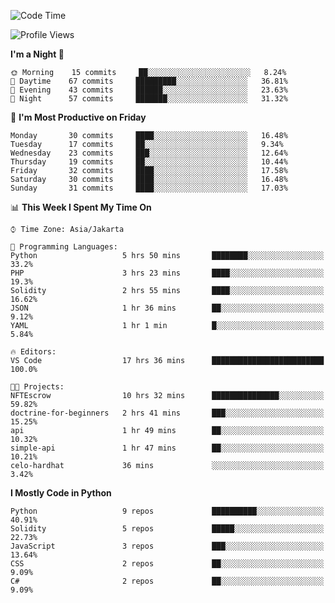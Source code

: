 <!--START_SECTION:waka-->
![Code Time](http://img.shields.io/badge/Code%20Time-1%2C065%20hrs%203%20mins-blue)

![Profile Views](http://img.shields.io/badge/Profile%20Views-1-blue)

**I'm a Night 🦉** 

```text
🌞 Morning    15 commits     ██░░░░░░░░░░░░░░░░░░░░░░░   8.24% 
🌆 Daytime    67 commits     █████████░░░░░░░░░░░░░░░░   36.81% 
🌃 Evening    43 commits     ██████░░░░░░░░░░░░░░░░░░░   23.63% 
🌙 Night      57 commits     ███████░░░░░░░░░░░░░░░░░░   31.32%

```
📅 **I'm Most Productive on Friday** 

```text
Monday       30 commits     ████░░░░░░░░░░░░░░░░░░░░░   16.48% 
Tuesday      17 commits     ██░░░░░░░░░░░░░░░░░░░░░░░   9.34% 
Wednesday    23 commits     ███░░░░░░░░░░░░░░░░░░░░░░   12.64% 
Thursday     19 commits     ██░░░░░░░░░░░░░░░░░░░░░░░   10.44% 
Friday       32 commits     ████░░░░░░░░░░░░░░░░░░░░░   17.58% 
Saturday     30 commits     ████░░░░░░░░░░░░░░░░░░░░░   16.48% 
Sunday       31 commits     ████░░░░░░░░░░░░░░░░░░░░░   17.03%

```


📊 **This Week I Spent My Time On** 

```text
⌚︎ Time Zone: Asia/Jakarta

💬 Programming Languages: 
Python                   5 hrs 50 mins       ████████░░░░░░░░░░░░░░░░░   33.2% 
PHP                      3 hrs 23 mins       ████░░░░░░░░░░░░░░░░░░░░░   19.3% 
Solidity                 2 hrs 55 mins       ████░░░░░░░░░░░░░░░░░░░░░   16.62% 
JSON                     1 hr 36 mins        ██░░░░░░░░░░░░░░░░░░░░░░░   9.12% 
YAML                     1 hr 1 min          █░░░░░░░░░░░░░░░░░░░░░░░░   5.84%

🔥 Editors: 
VS Code                  17 hrs 36 mins      █████████████████████████   100.0%

🐱‍💻 Projects: 
NFTEscrow                10 hrs 32 mins      ███████████████░░░░░░░░░░   59.82% 
doctrine-for-beginners   2 hrs 41 mins       ███░░░░░░░░░░░░░░░░░░░░░░   15.25% 
api                      1 hr 49 mins        ██░░░░░░░░░░░░░░░░░░░░░░░   10.32% 
simple-api               1 hr 47 mins        ██░░░░░░░░░░░░░░░░░░░░░░░   10.21% 
celo-hardhat             36 mins             ░░░░░░░░░░░░░░░░░░░░░░░░░   3.42%

```

**I Mostly Code in Python** 

```text
Python                   9 repos             ██████████░░░░░░░░░░░░░░░   40.91% 
Solidity                 5 repos             █████░░░░░░░░░░░░░░░░░░░░   22.73% 
JavaScript               3 repos             ███░░░░░░░░░░░░░░░░░░░░░░   13.64% 
CSS                      2 repos             ██░░░░░░░░░░░░░░░░░░░░░░░   9.09% 
C#                       2 repos             ██░░░░░░░░░░░░░░░░░░░░░░░   9.09%

```



<!--END_SECTION:waka-->

